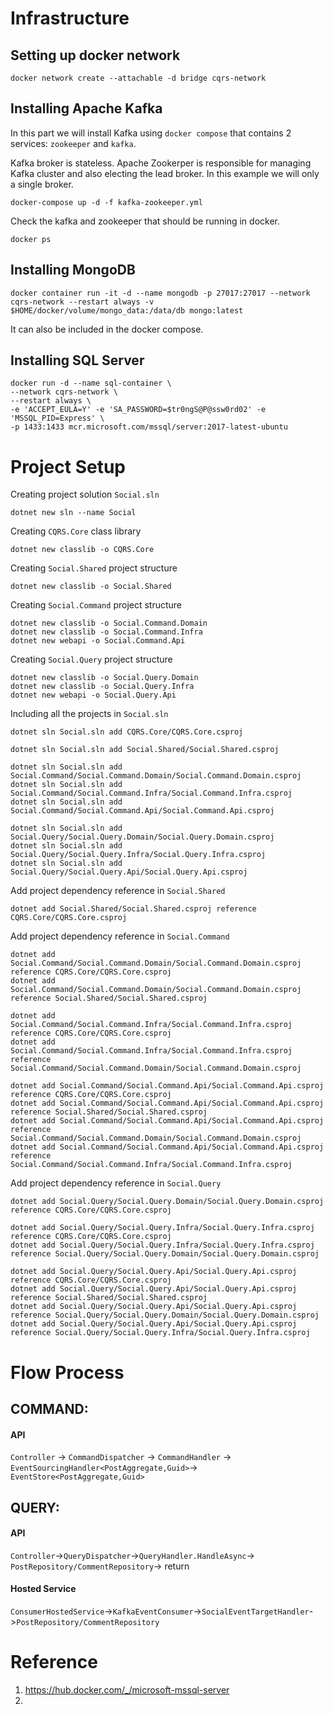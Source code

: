 # Infrastructure

## Setting up docker network

```
docker network create --attachable -d bridge cqrs-network
```

## Installing Apache Kafka
In this part we will install Kafka using <code>docker compose</code> that contains 2 services: <code>zookeeper</code> and <code>kafka</code>.

Kafka broker is stateless. Apache Zookerper is responsible for managing Kafka cluster and also electing the lead broker. In this example we will only a single broker.

```
docker-compose up -d -f kafka-zookeeper.yml
```

Check the kafka and zookeeper that should be running in docker.

```
docker ps
```

## Installing MongoDB

```
docker container run -it -d --name mongodb -p 27017:27017 --network cqrs-network --restart always -v $HOME/docker/volume/mongo_data:/data/db mongo:latest
```

It can also be included in the docker compose.

## Installing SQL Server 
```
docker run -d --name sql-container \
--network cqrs-network \
--restart always \
-e 'ACCEPT_EULA=Y' -e 'SA_PASSWORD=$tr0ngS@P@ssw0rd02' -e 'MSSQL_PID=Express' \
-p 1433:1433 mcr.microsoft.com/mssql/server:2017-latest-ubuntu 
```

# Project Setup

Creating project solution <code>Social.sln</code>
```
dotnet new sln --name Social
```

Creating <code>CQRS.Core</code> class library
```
dotnet new classlib -o CQRS.Core
```

Creating <code>Social.Shared</code> project structure
```
dotnet new classlib -o Social.Shared
```

Creating <code>Social.Command</code> project structure
```
dotnet new classlib -o Social.Command.Domain
dotnet new classlib -o Social.Command.Infra
dotnet new webapi -o Social.Command.Api
```

Creating <code>Social.Query</code> project structure
```
dotnet new classlib -o Social.Query.Domain
dotnet new classlib -o Social.Query.Infra
dotnet new webapi -o Social.Query.Api
```

Including all the projects in <code>Social.sln</code>
```
dotnet sln Social.sln add CQRS.Core/CQRS.Core.csproj

dotnet sln Social.sln add Social.Shared/Social.Shared.csproj

dotnet sln Social.sln add Social.Command/Social.Command.Domain/Social.Command.Domain.csproj
dotnet sln Social.sln add Social.Command/Social.Command.Infra/Social.Command.Infra.csproj
dotnet sln Social.sln add Social.Command/Social.Command.Api/Social.Command.Api.csproj

dotnet sln Social.sln add Social.Query/Social.Query.Domain/Social.Query.Domain.csproj
dotnet sln Social.sln add Social.Query/Social.Query.Infra/Social.Query.Infra.csproj
dotnet sln Social.sln add Social.Query/Social.Query.Api/Social.Query.Api.csproj
```

Add project dependency reference in <code>Social.Shared</code>
```
dotnet add Social.Shared/Social.Shared.csproj reference CQRS.Core/CQRS.Core.csproj
```

Add project dependency reference in <code>Social.Command</code>
```
dotnet add Social.Command/Social.Command.Domain/Social.Command.Domain.csproj reference CQRS.Core/CQRS.Core.csproj
dotnet add Social.Command/Social.Command.Domain/Social.Command.Domain.csproj reference Social.Shared/Social.Shared.csproj

dotnet add Social.Command/Social.Command.Infra/Social.Command.Infra.csproj reference CQRS.Core/CQRS.Core.csproj
dotnet add Social.Command/Social.Command.Infra/Social.Command.Infra.csproj reference Social.Command/Social.Command.Domain/Social.Command.Domain.csproj

dotnet add Social.Command/Social.Command.Api/Social.Command.Api.csproj reference CQRS.Core/CQRS.Core.csproj
dotnet add Social.Command/Social.Command.Api/Social.Command.Api.csproj reference Social.Shared/Social.Shared.csproj
dotnet add Social.Command/Social.Command.Api/Social.Command.Api.csproj reference Social.Command/Social.Command.Domain/Social.Command.Domain.csproj
dotnet add Social.Command/Social.Command.Api/Social.Command.Api.csproj reference Social.Command/Social.Command.Infra/Social.Command.Infra.csproj
```

Add project dependency reference in <code>Social.Query</code>
```
dotnet add Social.Query/Social.Query.Domain/Social.Query.Domain.csproj reference CQRS.Core/CQRS.Core.csproj

dotnet add Social.Query/Social.Query.Infra/Social.Query.Infra.csproj reference CQRS.Core/CQRS.Core.csproj
dotnet add Social.Query/Social.Query.Infra/Social.Query.Infra.csproj reference Social.Query/Social.Query.Domain/Social.Query.Domain.csproj

dotnet add Social.Query/Social.Query.Api/Social.Query.Api.csproj reference CQRS.Core/CQRS.Core.csproj
dotnet add Social.Query/Social.Query.Api/Social.Query.Api.csproj reference Social.Shared/Social.Shared.csproj
dotnet add Social.Query/Social.Query.Api/Social.Query.Api.csproj reference Social.Query/Social.Query.Domain/Social.Query.Domain.csproj
dotnet add Social.Query/Social.Query.Api/Social.Query.Api.csproj reference Social.Query/Social.Query.Infra/Social.Query.Infra.csproj
```

# Flow Process

## COMMAND:
#### API
<code>Controller</code> -> <code>CommandDispatcher</code> -> <code>CommandHandler</code> -> <code>EventSourcingHandler<PostAggregate,Guid></code>-> <code>EventStore<PostAggregate,Guid></code>


## QUERY:
#### API
<code>Controller</code>-><code>QueryDispatcher<PostEntity></code>-><code>QueryHandler.HandleAsync</code>-> <code>PostRepository/CommentRepository</code>-> return

#### Hosted Service
<code>ConsumerHostedService</code>-><code>KafkaEventConsumer</code>-><code>SocialEventTargetHandler</code>-><code>PostRepository/CommentRepository</code>


# Reference
1. https://hub.docker.com/_/microsoft-mssql-server
2. 